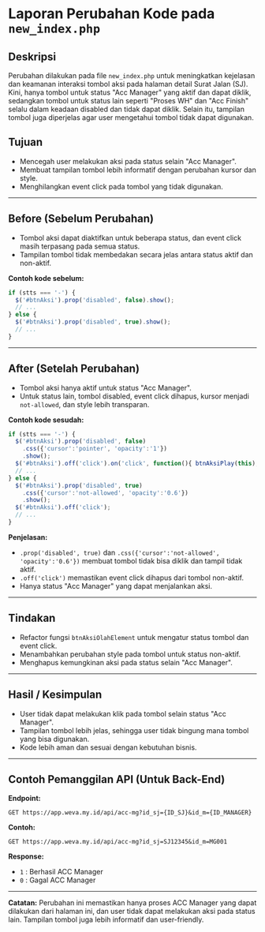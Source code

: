 # Laporan Perubahan Kode pada `new_index.php`

## Deskripsi
Perubahan dilakukan pada file `new_index.php` untuk meningkatkan kejelasan dan keamanan interaksi tombol aksi pada halaman detail Surat Jalan (SJ). Kini, hanya tombol untuk status "Acc Manager" yang aktif dan dapat diklik, sedangkan tombol untuk status lain seperti "Proses WH" dan "Acc Finish" selalu dalam keadaan disabled dan tidak dapat diklik. Selain itu, tampilan tombol juga diperjelas agar user mengetahui tombol tidak dapat digunakan.

## Tujuan
- Mencegah user melakukan aksi pada status selain "Acc Manager".
- Membuat tampilan tombol lebih informatif dengan perubahan kursor dan style.
- Menghilangkan event click pada tombol yang tidak digunakan.

---

## Before (Sebelum Perubahan)
- Tombol aksi dapat diaktifkan untuk beberapa status, dan event click masih terpasang pada semua status.
- Tampilan tombol tidak membedakan secara jelas antara status aktif dan non-aktif.

**Contoh kode sebelum:**
```javascript
if (stts === '-') {
  $('#btnAksi').prop('disabled', false).show();
  // ...
} else {
  $('#btnAksi').prop('disabled', true).show();
  // ...
}
```

---

## After (Setelah Perubahan)
- Tombol aksi hanya aktif untuk status "Acc Manager".
- Untuk status lain, tombol disabled, event click dihapus, kursor menjadi `not-allowed`, dan style lebih transparan.

**Contoh kode sesudah:**
```javascript
if (stts === '-') {
  $('#btnAksi').prop('disabled', false)
    .css({'cursor':'pointer', 'opacity':'1'})
    .show();
  $('#btnAksi').off('click').on('click', function(){ btnAksiPlay(this); });
  // ...
} else {
  $('#btnAksi').prop('disabled', true)
    .css({'cursor':'not-allowed', 'opacity':'0.6'})
    .show();
  $('#btnAksi').off('click');
  // ...
}
```

**Penjelasan:**
- `.prop('disabled', true)` dan `.css({'cursor':'not-allowed', 'opacity':'0.6'})` membuat tombol tidak bisa diklik dan tampil tidak aktif.
- `.off('click')` memastikan event click dihapus dari tombol non-aktif.
- Hanya status "Acc Manager" yang dapat menjalankan aksi.

---

## Tindakan
- Refactor fungsi `btnAksiOlahElement` untuk mengatur status tombol dan event click.
- Menambahkan perubahan style pada tombol untuk status non-aktif.
- Menghapus kemungkinan aksi pada status selain "Acc Manager".

---

## Hasil / Kesimpulan
- User tidak dapat melakukan klik pada tombol selain status "Acc Manager".
- Tampilan tombol lebih jelas, sehingga user tidak bingung mana tombol yang bisa digunakan.
- Kode lebih aman dan sesuai dengan kebutuhan bisnis.

---

## Contoh Pemanggilan API (Untuk Back-End)

**Endpoint:**
```
GET https://app.weva.my.id/api/acc-mg?id_sj={ID_SJ}&id_m={ID_MANAGER}
```

**Contoh:**
```
GET https://app.weva.my.id/api/acc-mg?id_sj=SJ12345&id_m=MG001
```

**Response:**
- `1` : Berhasil ACC Manager
- `0` : Gagal ACC Manager

---

**Catatan:**
Perubahan ini memastikan hanya proses ACC Manager yang dapat dilakukan dari halaman ini, dan user tidak dapat melakukan aksi pada status lain. Tampilan tombol juga lebih informatif dan user-friendly.
